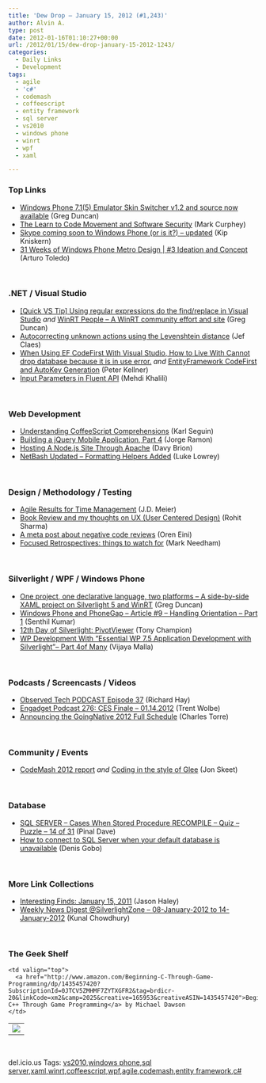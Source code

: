 ```yaml
---
title: 'Dew Drop – January 15, 2012 (#1,243)'
author: Alvin A.
type: post
date: 2012-01-16T01:10:27+00:00
url: /2012/01/15/dew-drop-january-15-2012-1243/
categories:
  - Daily Links
  - Development
tags:
  - agile
  - 'c#'
  - codemash
  - coffeescript
  - entity framework
  - sql server
  - vs2010
  - windows phone
  - winrt
  - wpf
  - xaml

---
```

### <a name="top"></a>Top Links

  * [Windows Phone 7.1(5) Emulator Skin Switcher v1.2 and source now available][1] (Greg Duncan)
  * [The Learn to Code Movement and Software Security][2] (Mark Curphey)
  * [Skype coming soon to Windows Phone (or is it?) – updated][3] (Kip Kniskern)
  * [31 Weeks of Windows Phone Metro Design | #3 Ideation and Concept][4] (Arturo Toledo)

&#160;

### <a name="dotnet"></a>.NET / Visual Studio

  * [[Quick VS Tip] Using regular expressions do the find/replace in Visual Studio][5] _and_ [WinRT People &#8211; A WinRT community effort and site][6] (Greg Duncan)
  * [Autocorrecting unknown actions using the Levenshtein distance][7] (Jef Claes)
  * [When Using EF CodeFirst With Visual Studio, How to Live With Cannot drop database because it is in use error.][8] _and_ [EntityFramework CodeFirst and AutoKey Generation][9] (Peter Kellner)
  * [Input Parameters in Fluent API][10] (Mehdi Khalili)

&#160;

### <a name="web"></a>Web Development

  * [Understanding CoffeeScript Comprehensions][11] (Karl Seguin)
  * [Building a jQuery Mobile Application, Part 4][12] (Jorge Ramon)
  * [Hosting A Node.js Site Through Apache][13] (Davy Brion)
  * [NetBash Updated – Formatting Helpers Added][14] (Luke Lowrey)

&#160;

### <a name="design"></a>Design / Methodology / Testing

  * [Agile Results for Time Management][15] (J.D. Meier)
  * [Book Review and my thoughts on UX (User Centered Design)][16] (Rohit Sharma)
  * [A meta post about negative code reviews][17] (Oren Eini)
  * <a href="http://feedproxy.google.com/~r/MarkNeedham/~3/UP_0EomHH48/" target="_blank">Focused Retrospectives: things to watch for</a> (Mark Needham)

&#160;

### <a name="silverlight"></a>Silverlight / WPF / Windows Phone

  * [One project, one declarative language, two platforms &#8211; A side-by-side XAML project on Silverlight 5 and WinRT][18] (Greg Duncan)
  * [Windows Phone and PhoneGap – Article #9 – Handling Orientation – Part 1][19] (Senthil Kumar)
  * [12th Day of Silverlight: PivotViewer][20] (Tony Champion)
  * <a href="http://geekswithblogs.net/vijayamalla/archive/2012/01/15/wp-development-part-4of-many.aspx" target="_blank">WP Development With “Essential WP 7.5 Application Development with Silverlight”– Part 4of Many</a> (Vijaya Malla)

&#160;

### <a name="podcasts"></a>Podcasts / Screencasts / Videos

  * [Observed Tech PODCAST Episode 37][21] (Richard Hay)
  * [Engadget Podcast 276: CES Finale &#8211; 01.14.2012][22] (Trent Wolbe)
  * <a href="http://channel9.msdn.com/posts/Announcing-the-GoingNative-2012-Full-Schedule" target="_blank">Announcing the GoingNative 2012 Full Schedule</a> (Charles Torre)

&#160;

### <a name="events"></a>Community / Events

  * [CodeMash 2012 report][23] _and_ [Coding in the style of Glee][24] (Jon Skeet)

&#160;

### <a name="sql"></a>Database

  * [SQL SERVER – Cases When Stored Procedure RECOMPILE – Quiz – Puzzle – 14 of 31][25] (Pinal Dave)
  * [How to connect to SQL Server when your default database is unavailable][26] (Denis Gobo)

&#160;

### <a name="links"></a>More Link Collections

  * [Interesting Finds: January 15, 2011][27] (Jason Haley)
  * [Weekly News Digest @SilverlightZone &#8211; 08-January-2012 to 14-January-2012][28] (Kunal Chowdhury)

&#160;

### <a name="shelf"></a>The Geek Shelf

<table border="0" cellspacing="0" cellpadding="0">
  <tr>
    <td>
      <img data-recalc-dims="1" decoding="async" src="https://i0.wp.com/ecx.images-amazon.com/images/I/41vXp1PAhbL._SL160_.jpg?w=660" />
    </td>
    
    <td valign="top">
      <a href="http://www.amazon.com/Beginning-C-Through-Game-Programming/dp/1435457420?SubscriptionId=0JTCV5ZMHMF7ZYTXGFR2&tag=brdicr-20&linkCode=xm2&camp=2025&creative=165953&creativeASIN=1435457420">Beginning C++ Through Game Programming</a> by Michael Dawson
    </td>
  </tr>
</table>

&#160;

<div style="padding-bottom: 0px; margin: 0px; padding-left: 0px; padding-right: 0px; display: inline; float: none; padding-top: 0px" id="scid:0767317B-992E-4b12-91E0-4F059A8CECA8:22d47ad3-ed6a-498b-8f52-ee5a6b031037" class="wlWriterEditableSmartContent">
  del.icio.us Tags: <a href="http://del.icio.us/popular/vs2010" rel="tag">vs2010</a>,<a href="http://del.icio.us/popular/windows+phone" rel="tag">windows phone</a>,<a href="http://del.icio.us/popular/sql+server" rel="tag">sql server</a>,<a href="http://del.icio.us/popular/xaml" rel="tag">xaml</a>,<a href="http://del.icio.us/popular/winrt" rel="tag">winrt</a>,<a href="http://del.icio.us/popular/coffeescript" rel="tag">coffeescript</a>,<a href="http://del.icio.us/popular/wpf" rel="tag">wpf</a>,<a href="http://del.icio.us/popular/agile" rel="tag">agile</a>,<a href="http://del.icio.us/popular/codemash" rel="tag">codemash</a>,<a href="http://del.icio.us/popular/entity+framework" rel="tag">entity framework</a>,<a href="http://del.icio.us/popular/c%23" rel="tag">c#</a>
</div>

 [1]: http://coolthingoftheday.blogspot.com/2012/01/windows-phone-715-emulator-skin.html
 [2]: http://feedproxy.google.com/~r/curphey/~3/ax7HImARe40/
 [3]: http://feedproxy.google.com/~r/liveside/~3/pYAf9YErKTQ/
 [4]: http://ux.artu.tv/?p=206
 [5]: http://coolthingoftheday.blogspot.com/2012/01/quick-vs-tip-using-regular-expressions.html
 [6]: http://coolthingoftheday.blogspot.com/2012/01/winrt-people-winrt-community-effort-and.html
 [7]: http://feedproxy.google.com/~r/DiaryOfAnetDeveloperByJefClaes/~3/jtGgDk-GHjg/autocorrecting-unknown-actions-using.html
 [8]: http://feedproxy.google.com/~r/Peterkellnernet/~3/qok4XTrmHjQ/
 [9]: http://feedproxy.google.com/~r/Peterkellnernet/~3/NbAyO6oEqhc/
 [10]: http://www.mehdi-khalili.com/bddify-in-action/fluent-api-input-parameters
 [11]: http://openmymind.net/2012/1/15/Understanding-CoffeeScript-Comprehensions
 [12]: http://feedproxy.google.com/~r/feedburner/MiamiCoder/~3/w8V5NkkqFyA/
 [13]: http://feedproxy.google.com/~r/davybrion/~3/r3DqhWiU0Qc/
 [14]: http://feedproxy.google.com/~r/lukencode/~3/HGp7sgqWGeI/
 [15]: http://feedproxy.google.com/~r/SourcesOfInsight/~3/PGgsd1YGyPk/
 [16]: http://rohiton.net/2012/01/15/book-review-and-my-thoughts-on-ux-user-centered-design/
 [17]: http://feedproxy.google.com/~r/AyendeRahien/~3/CASyJBkOT5U/a-meta-post-about-negative-code-reviews
 [18]: http://coolthingoftheday.blogspot.com/2012/01/one-project-one-declarative-language.html
 [19]: http://techblog.ginktage.com/2012/01/windows-phone-and-phonegap-article-9-handling-orientation-part-1/
 [20]: http://feedproxy.google.com/~r/tonychampion/~3/hleub6ay49I/
 [21]: http://feedproxy.google.com/~r/windowsobserver/~3/Rg1Rq46KnCw/
 [22]: http://www.engadget.com/2012/01/15/engadget-podcast-276-ces-finale-01-14-2012/
 [23]: http://feedproxy.google.com/~r/JonSkeetCodingBlog/~3/U1lOnDVXmy4/codemash-2012-report.aspx
 [24]: http://feedproxy.google.com/~r/JonSkeetCodingBlog/~3/8MoNrulucZg/coding-in-the-style-of-glee.aspx
 [25]: http://blog.sqlauthority.com/2012/01/15/sql-server-cases-when-stored-procedure-recompile-quiz-puzzle-14-of-31/
 [26]: http://blogs.lessthandot.com/index.php/DataMgmt/DBAdmin/MSSQLServerAdmin/how-to-connect-to-sql
 [27]: http://jasonhaley.com/blog/post.aspx?id=3f8abe53-2f99-4665-ad99-384f24e0005c
 [28]: http://feedproxy.google.com/~r/kunal2383/~3/0bBFxQqmjRE/weekly-news-digest-silverlightzone-08.html